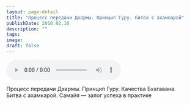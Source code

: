 ```yaml
---
layout: page-detail
title: "Процесс передачи Дхармы. Принцип Гуру. Битва с ахамкарой"
publishDate: 2010.02.10
description: ""
tags:
image:
draft: false
---
```


<audio title="2010.02.10 - Процесс передачи Дхармы. Принцип Гуру. Битва с ахамкарой.mp3" src="/upload/iblock/f45/f45a8dc832ef3970d9da8ff187936248.mp3" controls=""></audio>

 Процесс передачи Дхармы. Принцип Гуру. Качества Бхагавана.  
 Битва с ахамкарой. Самайя — залог успеха в практике   

  
